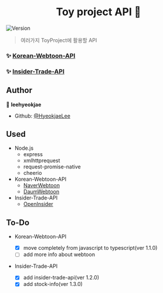 <h1 align="center">Toy project API 👋</h1>
<p>
  <img alt="Version" src="https://img.shields.io/badge/version-1.0.4-blue.svg?cacheSeconds=2592000" />
</p>

> 여러가지 ToyProject에 활용할 API <br>

### ✨ [Korean-Webtoon-API](https://toy-projects-api.herokuapp.com/webtoon/all)

### ✨ [Insider-Trade-API](https://toy-projects-api.herokuapp.com/insidertrade/list)

## Author

👤 **leehyeokjae**

- Github: [@HyeokjaeLee](https://github.com/HyeokjaeLee)

## Used

- Node.js
  - express
  - xmlhttprequest
  - request-promise-native
  - cheerio
- Korean-Webtoon-API
  - [NaverWebtoon](https://comic.naver.com)
  - [DaumWebtoon](http://webtoon.daum.net)
- Insider-Trade-API
  - [OpenInsider](http://openinsider.com)

## To-Do

- Korean-Webtoon-API

  - [x] move completely from javascript to typescript(ver 1.1.0)<br>
  - [ ] add more info about webtoon<br>

- Insider-Trade-API
  - [x] add insider-trade-api(ver 1.2.0)<br>
  - [x] add stock-info(ver 1.3.0)<br>

